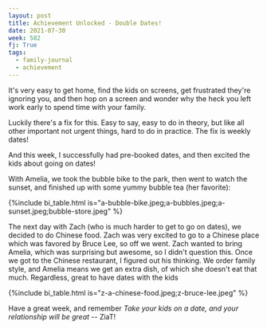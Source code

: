 ```yaml
---
layout: post
title: Achievement Unlocked - Double Dates!
date: 2021-07-30
week: 582
fj: True
tags:
  - family-journal
  - achievement
---
```



It's very easy to get home, find the kids on screens, get frustrated they're ignoring you, and then hop on a screen and wonder why the heck you left work early to spend time with your family.

Luckily there's a fix for this. Easy to say, easy to do in theory, but like all other important not urgent things, hard to do in practice. The fix is weekly dates!

And this week, I successfully had pre-booked dates, and then excited the kids about going on dates!

With Amelia, we took the bubble bike to the park, then went to watch the sunset, and finished up with some yummy bubble tea (her favorite):

{%include bi_table.html is="a-bubble-bike.jpeg;a-bubbles.jpeg;a-sunset.jpeg;bubble-store.jpeg" %}

The next day with Zach (who is much harder to get to go on dates), we decided to do Chinese food. Zach was very excited to go to a Chinese place which was favored by Bruce Lee, so off we went. Zach wanted to bring Amelia, which was surprising but awesome, so I didn't question this. Once we got to the Chinese restaurant, I figured out his thinking. We order family style, and Amelia means we get an extra dish, of which she doesn't eat that much. Regardless, great to have dates with the kids

{%include bi_table.html is="z-a-chinese-food.jpeg;z-bruce-lee.jpeg" %}

Have a great week, and remember *Take your kids on a date, and your relationship will be great* -- ZiaT!
